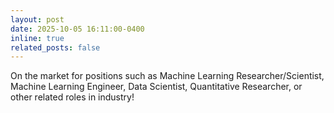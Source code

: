 ```yaml
---
layout: post
date: 2025-10-05 16:11:00-0400
inline: true
related_posts: false
---
```


On the market for positions such as Machine Learning Researcher/Scientist, Machine Learning Engineer, Data Scientist, Quantitative Researcher, or other related roles in industry!
